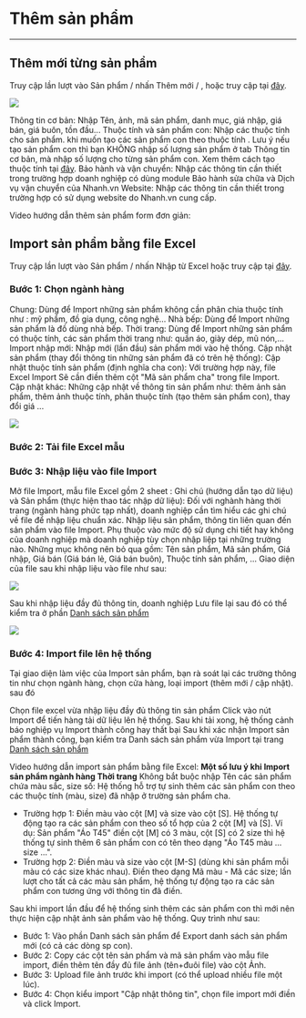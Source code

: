 # Thêm sản phẩm
------
## Thêm mới từng sản phẩm
Truy cập lần lượt vào Sản phẩm / nhấn Thêm mới / , hoặc truy cập tại [đây](https://new.nhanh.vn/product/item/add).

![](https://raw.githubusercontent.com/nhanhapi/manual/master/docs/san-pham/img/sp-themsp-formdongian.png)

Thông tin cơ bản: Nhập Tên, ảnh, mã sản phẩm, danh mục, giá nhập, giá bán, giá buôn, tồn đầu...
Thuộc tính và sản phẩm con: Nhập các thuộc tính cho sản phẩm. khi muốn tạo các sản phẩm con theo thuộc tính . Lưu ý nếu tạo sản phẩm con thì bạn KHÔNG nhập số lượng sản phẩm ở tab Thông tin cơ bản, mà nhập số lượng cho từng sản phẩm con. Xem thêm cách tạo thuộc tính tại [đây](https://manual.nhanh.vn/san-pham/them-san-pham/tao-thuoc-tinh-cho-san-pham).
Bảo hành và vận chuyển: Nhập các thông tin cần thiết trong trường hợp doanh nghiệp có dùng module Bảo hành sửa chữa và Dịch vụ vận chuyển của Nhanh.vn
Website: Nhập các thông tin cần thiết trong trường hợp có sử dụng website do Nhanh.vn cung cấp.

Video hướng dẫn thêm sản phẩm form đơn giản:

## Import sản phẩm bằng file Excel
Truy cập lần lượt vào Sản phẩm / nhấn Nhập từ Excel  hoặc truy cập tại [đây](https://new.nhanh.vn/product/item/add?tab=excel).
### Bước 1: Chọn ngành hàng
Chung: Dùng để Import những sản phẩm không cần phân chia thuộc tính như : mỹ phẩm, đồ gia dụng, công nghệ...
Nhà bếp: Dùng để Import những sản phẩm là đồ dùng nhà bếp.
Thời trang: Dùng để Import những sản phẩm có thuộc tính, các sản phẩm thời trang như: quần áo, giày dép, mũ nón,...
Import nhập mới: Nhập mới (lần đầu) sản phẩm mới vào hệ thống.
Cập nhật sản phẩm (thay đổi thông tin những sản phẩm đã có trên hệ thống):
Cập nhật thuộc tính sản phẩm (định nghĩa cha con): Với trường hợp này, file Excel Import Sẽ cần điền thêm cột "Mã sản phẩm cha" trong file Import.
Cập nhật khác: Những cập nhật về thông tin sản phẩm như: thêm ảnh sản phẩm, thêm ảnh thuộc tính, phân thuộc tính (tạo thêm sản phẩm con), thay đổi giá ...

![](https://raw.githubusercontent.com/nhanhapi/manual/master/docs/san-pham/img/sp-themsp-excel-1.png)
 
### Bước 2: Tải file Excel mẫu
### Bước 3: Nhập liệu vào file Import
Mở file Import, mẫu file Excel gồm 2 sheet : Ghi chú (hướng dẫn tạo dữ liệu) và Sản phẩm (thực hiện thao tác nhập dữ liệu):
Đối với nghành hàng thời trang (ngành hàng phức tạp nhất), doanh nghiệp cần tìm hiểu các ghi chú về file để nhập liệu chuẩn xác.
Nhập liệu sản phẩm, thông tin liên quan đến sản phẩm vào file Import. Phụ thuộc vào mức độ sử dụng chi tiết hay không của doanh nghiệp mà doanh nghiệp tùy chọn nhập liệp tại những trường nào. 
Những mục không nên bỏ qua gồm: Tên sản phẩm, Mã sản phẩm, Giá nhập, Giá bán (Giá bán lẻ, Giá bán buôn), Thuộc tính sản phẩm, ...
Giao diện của file sau khi nhập liệu vào file như sau:

![](https://github.com/nhanhapi/manual/blob/master/docs/san-pham/img/sp-themsp-excel-2.png)

Sau khi nhập liệu đầy đủ thông tin, doanh nghiệp Lưu file lại sau đó có thể kiểm tra ở phần [Danh sách sản phẩm](https://new.nhanh.vn/product/item/index)

![](https://github.com/nhanhapi/manual/blob/master/docs/san-pham/img/sp-themsp-dssp-new.png)

### Bước 4: Import file lên hệ thống
Tại giao diện làm việc của Import sản phẩm, bạn rà soát lại các trường thông tin như chọn ngành hàng, chọn cửa hàng, loại import (thêm mới / cập nhật). sau đó

Chọn file excel vừa nhập liệu đầy đủ thông tin sản phẩm
Click vào nút Import để tiến hàng tải dữ liệu lên hệ thống.
Sau khi tải xong, hệ thống cảnh báo nghiệp vụ Import thành công hay thất bại
Sau khi xác nhận Import sản phẩm thành công, bạn kiểm tra Danh sách sản phẩm vừa Import tại trang [Danh sách sản phẩm](https://new.nhanh.vn/product/item/index)

Video hướng dẫn import sản phẩm bằng file Excel:
**Một số lưu ý khi Import sản phẩm ngành hàng Thời trang**
Không bắt buộc nhập Tên các sản phẩm chứa màu sắc, size số: Hệ thống hỗ trợ tự sinh thêm các sản phẩm con theo các thuộc tính (màu, size) đã nhập ở trường sản phẩm cha. 
- Trường hợp 1: Điền màu vào cột [M] và size vào cột [S]. Hệ thống tự động tạo ra các sản phẩm con theo số tổ hợp của 2 cột [M] và [S].
Ví dụ: Sản phẩm "Áo T45" điền cột [M] có 3 màu, cột [S] có 2 size thì hệ thống tự sinh thêm 6 sản phẩm con có tên theo dạng "Áo T45 màu ... size ...".
- Trường hợp 2: Điền màu và size vào cột [M-S] (dùng khi sản phẩm mỗi màu có các size khác nhau). Điền theo dạng Mã màu - Mã các size; lần lượt cho tất cả các màu sản phẩm, hệ thống tự động tạo ra các sản phẩm con tương ứng với thông tin đã điền.

Sau khi import lần đầu để hệ thống sinh thêm các sản phẩm con thì mới nên thực hiện cập nhật ảnh sản phẩm vào hệ thống. Quy trình như sau:

* Bước 1: Vào phần Danh sách sản phẩm để Export danh sách sản phẩm mới (có cả các dòng sp con).
* Bước 2: Copy các cột tên sản phẩm và mã sản phẩm vào mẫu file import, điền thêm tên đầy đủ file ảnh (tên+đuôi file) vào cột Ảnh.
* Bước 3: Upload file ảnh trước khi import (có thể upload nhiều file một lúc).
* Bước 4: Chọn kiểu import "Cập nhật thông tin", chọn file import mới điền và click Import.

